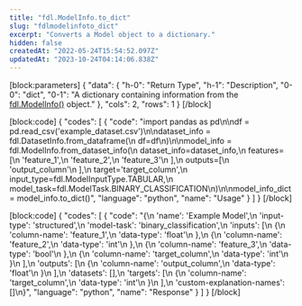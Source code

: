 ```yaml
---
title: "fdl.ModelInfo.to_dict"
slug: "fdlmodelinfoto_dict"
excerpt: "Converts a Model object to a dictionary."
hidden: false
createdAt: "2022-05-24T15:54:52.097Z"
updatedAt: "2023-10-24T04:14:06.838Z"
---
```

[block:parameters]
{
  "data": {
    "h-0": "Return Type",
    "h-1": "Description",
    "0-0": "dict",
    "0-1": "A dictionary containing information from the [fdl.ModelInfo()](ref:fdlmodelinfo) object."
  },
  "cols": 2,
  "rows": 1
}
[/block]

[block:code]
{
  "codes": [
    {
      "code": "import pandas as pd\n\ndf = pd.read_csv('example_dataset.csv')\n\ndataset_info = fdl.DatasetInfo.from_dataframe(\n    df=df\n)\n\nmodel_info = fdl.ModelInfo.from_dataset_info(\n    dataset_info=dataset_info,\n    features=[\n        'feature_1',\n        'feature_2',\n        'feature_3'\n    ],\n    outputs=[\n        'output_column'\n    ],\n    target='target_column',\n    input_type=fdl.ModelInputType.TABULAR,\n    model_task=fdl.ModelTask.BINARY_CLASSIFICATION\n)\n\nmodel_info_dict = model_info.to_dict()",
      "language": "python",
      "name": "Usage"
    }
  ]
}
[/block]

[block:code]
{
  "codes": [
    {
      "code": "{\n    'name': 'Example Model',\n    'input-type': 'structured',\n    'model-task': 'binary_classification',\n    'inputs': [\n        {\n            'column-name': 'feature_1',\n            'data-type': 'float'\n        },\n        {\n            'column-name': 'feature_2',\n            'data-type': 'int'\n        },\n        {\n            'column-name': 'feature_3',\n            'data-type': 'bool'\n        },\n        {\n            'column-name': 'target_column',\n            'data-type': 'int'\n        }\n    ],\n    'outputs': [\n        {\n            'column-name': 'output_column',\n            'data-type': 'float'\n        }\n    ],\n    'datasets': [],\n    'targets': [\n        {\n            'column-name': 'target_column',\n            'data-type': 'int'\n        }\n    ],\n    'custom-explanation-names': []\n}",
      "language": "python",
      "name": "Response"
    }
  ]
}
[/block]